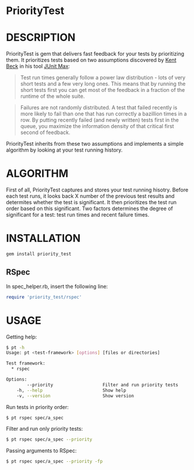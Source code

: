 PriorityTest
============

# DESCRIPTION

PriorityTest is gem that delivers fast feedback for your tests by
prioritizing them.
It prioritizes tests based on two assumptions discovered by [Kent Beck](https://twitter.com/#!/kentbeck) in his tool [JUnit Max](http://junitmax.com/):

> Test run times generally follow a power law distribution - lots of very short tests and a few very long ones. This means that by running the short tests first you can get most of the feedback in a fraction of the runtime of the whole suite.

> Failures are not randomly distributed. A test that failed recently is more likely to fail than one that has run correctly a bazillion times in a row. By putting recently failed (and newly written) tests first in the queue, you maximize the information density of that critical first second of feedback.

PriorityTest inherits from these two assumptions and implements a simple
algorithm by looking at your test running history.

# ALGORITHM

First of all, PriorityTest captures and stores your test running
hisotry.
Before each test runs, it looks back X number of the previous test results and determites whether the test is significant.
It then prioritizes the test run order based on this significant.
Two factors determines the degree of significant for a test: test run times and recent failure times.

# INSTALLATION

```bash
gem install priority_test
```

## RSpec

In spec_helper.rb, insert the following line:

```ruby
require 'priority_test/rspec'
```

# USAGE

Getting help:

```bash
$ pt -h
Usage: pt <test-framework> [options] [files or directories]

Test framework:
  * rspec

Options:
        --priority                   Filter and run priority tests
    -h, --help                       Show help
    -v, --version                    Show version
```

Run tests in priority order:

```bash
$ pt rspec spec/a_spec
```

Filter and run only priority tests:

```bash
$ pt rspec spec/a_spec --priority
```

Passing arguments to RSpec:

```bash
$ pt rspec spec/a_spec --priority -fp
```
